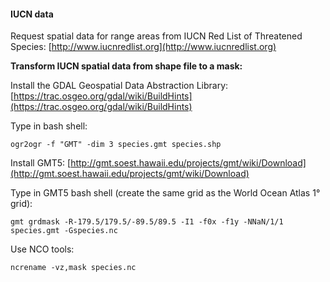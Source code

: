 #### IUCN data

Request spatial data for range areas from IUCN Red List of Threatened Species:
[http://www.iucnredlist.org](http://www.iucnredlist.org)

**Transform IUCN spatial data from shape file to a mask:**

Install the GDAL Geospatial Data Abstraction Library:
[https://trac.osgeo.org/gdal/wiki/BuildHints](https://trac.osgeo.org/gdal/wiki/BuildHints)

Type in bash shell:

    ogr2ogr -f "GMT" -dim 3 species.gmt species.shp

Install GMT5:
[http://gmt.soest.hawaii.edu/projects/gmt/wiki/Download](http://gmt.soest.hawaii.edu/projects/gmt/wiki/Download)

Type in GMT5 bash shell (create the same grid as the World Ocean Atlas 1° grid):

    gmt grdmask -R-179.5/179.5/-89.5/89.5 -I1 -f0x -f1y -NNaN/1/1 species.gmt -Gspecies.nc

Use NCO tools:

    ncrename -vz,mask species.nc

